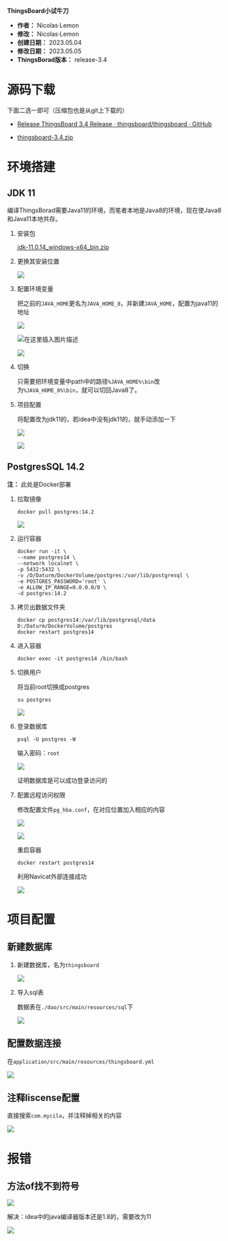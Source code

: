 **ThingsBoard小试牛刀**

- **作者：** Nicolas·Lemon
- **修改：** Nicolas·Lemon
- **创建日期：** 2023.05.04
- **修改日期：** 2023.05.05
- **ThingsBorad版本：** release-3.4

# 源码下载

下面二选一即可（压缩包也是从git上下载的）

* [Release ThingsBoard 3.4 Release · thingsboard/thingsboard · GitHub](https://github.com/thingsboard/thingsboard/releases/tag/v3.4)

* [thingsboard-3.4.zip](./resource/thingsboard-3.4.zip)

# 环境搭建

## JDK 11

编译ThingsBorad需要Java11的环境，而笔者本地是Java8的环境，现在使Java8和Java11本地共存。

1. 安装包
   
   [jdk-11.0.14_windows-x64_bin.zip](./resource/jdk-11.0.14_windows-x64_bin.zip)

2. 更换其安装位置
   
   ![](README.assets/2023-05-04-15-56-48-image.png)

3. 配置环境变量
   
   把之前的`JAVA_HOME`更名为`JAVA_HOME_8`，并新建`JAVA_HOME`，配置为java11的地址
   
   ![](README.assets/2023-05-04-16-14-14-image.png)
   
   ![在这里插入图片描述](https://img-blog.csdnimg.cn/20200830212308637.png?x-oss-process=image/watermark,type_ZmFuZ3poZW5naGVpdGk,shadow_10,text_aHR0cHM6Ly9ibG9nLmNzZG4ubmV0L3UwMTMwNjYyNDQ=,size_16,color_FFFFFF,t_70#pic_center)
   
   ![](README.assets/2023-05-04-16-17-39-image.png)

4. 切换
   
   只需要把环境变量中path中的路径`%JAVA_HOME%\bin`改为`%JAVA_HOME_8%\bin`，就可以切回Java8了。

5. 项目配置
   
   将配置改为jdk11的，若idea中没有jdk11的，就手动添加一下
   
   ![](README.assets/2023-05-04-16-26-49-image.png)
   
   ![](README.assets/2023-05-04-16-27-51-image.png)

## PostgresSQL 14.2

**注：** 此处是Docker部署

1. 拉取镜像
   
   ```shell
   docker pull postgres:14.2
   ```
   
   ![](README.assets/2023-05-05-10-10-10-image.png)

2. 运行容器
   
   ```shell
   docker run -it \
   --name postgres14 \
   --network localnet \
   -p 5432:5432 \
   -v /D/Daturm/DockerVolume/postgres:/var/lib/postgresql \
   -e POSTGRES_PASSWORD='root' \
   -e ALLOW_IP_RANGE=0.0.0.0/0 \
   -d postgres:14.2
   ```

3. 拷贝出数据文件夹
   
   ```shell
   docker cp postgres14:/var/lib/postgresql/data D:/Daturm/DockerVolume/postgres
   docker restart postgres14
   ```

4. 进入容器
   
   ```shell
   docker exec -it postgres14 /bin/bash
   ```

5. 切换用户
   
   将当前root切换成postgres
   
   ```shell
   su postgres
   ```
   
   ![](README.assets/2023-05-05-10-39-55-image.png)

6. 登录数据库
   
   ```shell
   psql -U postgres -W
   ```
   
   输入密码：`root`
   
   ![](README.assets/2023-05-05-10-45-08-image.png)
   
   证明数据库是可以成功登录访问的

7. 配置远程访问权限
   
   修改配置文件`pg_hba.conf`，在对应位置加入相应的内容
   
   ![](README.assets/2023-05-05-10-55-07-image.png)
   
   ![](README.assets/2023-05-05-10-53-45-image.png)
   
   重启容器
   
   ```shell
   docker restart postgres14
   ```
   
   利用Navicat外部连接成功
   
   ![](README.assets/2023-05-05-11-17-46-image.png)

# 项目配置

## 新建数据库

1. 新建数据库，名为`thingsboard`
   
   ![](README.assets/2023-05-05-14-18-06-image.png)

2. 导入sql表
   
   数据表在`./dao/src/main/resources/sql`下
   
   ![](README.assets/2023-05-05-14-51-00-image.png)

## 配置数据连接

在`application/src/main/resources/thingsboard.yml`

![](README.assets/2023-05-05-15-09-00-image.png)

## 注释liscense配置

直接搜索`com.mycila`，并注释掉相关的内容

![](README.assets/2023-05-05-11-27-37-image.png)

# 报错

## 方法of找不到符号

![](README.assets/2023-05-05-16-05-26-image.png)

解决：idea中的java编译器版本还是1.8的，需要改为11

![](README.assets/2023-05-05-16-22-01-image.png)
